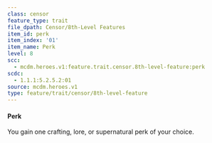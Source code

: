 ```yaml
---
class: censor
feature_type: trait
file_dpath: Censor/8th-Level Features
item_id: perk
item_index: '01'
item_name: Perk
level: 8
scc:
  - mcdm.heroes.v1:feature.trait.censor.8th-level-feature:perk
scdc:
  - 1.1.1:5.2.5.2:01
source: mcdm.heroes.v1
type: feature/trait/censor/8th-level-feature
---
```


#### Perk

You gain one crafting, lore, or supernatural perk of your choice.

